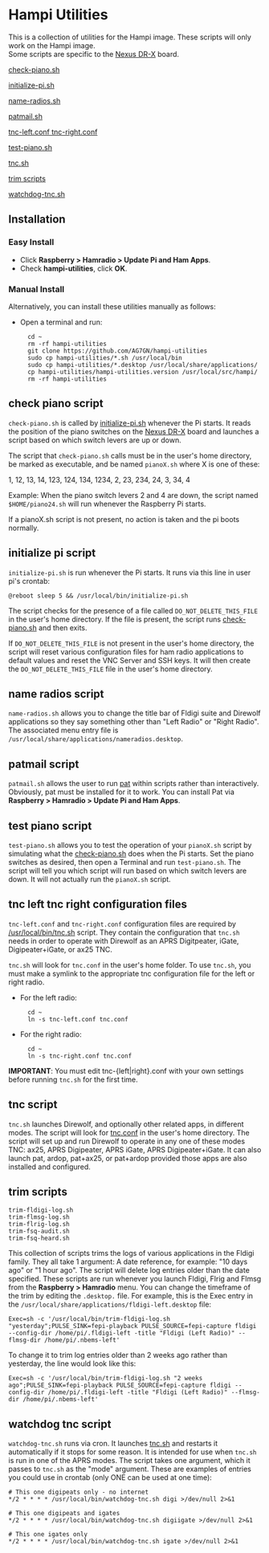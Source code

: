 # Hampi Utilities

This is a collection of utilities for the Hampi image.  These scripts will only work on the Hampi image.   
Some scripts are specific to the [Nexus DR-X](http://wb7fhc.com/nexus-dr-x.html) board.

[check-piano.sh](#check-piano-script)

[initialize-pi.sh](#initialize-pi-script)

[name-radios.sh](#name-radios-script)

[patmail.sh](#patmail-script)

[tnc-left.conf tnc-right.conf](#tnc-left-tnc-right-configuration-files)

[test-piano.sh](#test-piano-script)

[tnc.sh](#tnc-script)

[trim scripts](#trim-scripts)

[watchdog-tnc.sh](#watchdog-tnc-script)

## Installation

### Easy Install

- Click __Raspberry > Hamradio > Update Pi and Ham Apps__.
- Check __hampi-utilities__, click __OK__.

### Manual Install

Alternatively, you can install these utilities manually as follows:

- Open a terminal and run:

		cd ~
		rm -rf hampi-utilities 
		git clone https://github.com/AG7GN/hampi-utilities  
		sudo cp hampi-utilities/*.sh /usr/local/bin
		sudo cp hampi-utilities/*.desktop /usr/local/share/applications/
		cp hampi-utilities/hampi-utilities.version /usr/local/src/hampi/
		rm -rf hampi-utilities
		
## check piano script

`check-piano.sh` is called by [initialize-pi.sh](#initialize-pi-script) whenever the Pi starts.  It reads the position of the piano switches on the [Nexus DR-X](http://wb7fhc.com/nexus-dr-x.html) board and launches a script based on which switch levers are up or down.

The script that `check-piano.sh` calls must be in the user's home directory, be marked as executable, and be named `pianoX.sh` where X is one of these:

1, 12, 13, 14, 123, 124, 134, 1234, 2, 23, 234, 24, 3, 34, 4

 Example:  When the piano switch levers 2 and 4 are down, the script named `$HOME/piano24.sh` will run whenever the Raspberry Pi starts.
 
 If a pianoX.sh script is not present, no action is taken and the pi boots normally.
 
## initialize pi script

`initialize-pi.sh` is run whenever the Pi starts.  It runs via this line in user pi's crontab:

	@reboot sleep 5 && /usr/local/bin/initialize-pi.sh

The script checks for the presence of a file called `DO_NOT_DELETE_THIS_FILE` in the user's home directory.  If the file is present, the script runs [check-piano.sh](#check-piano-script) and then exits.

If `DO_NOT_DELETE_THIS_FILE` is not present in the user's home directory, the script will reset various configuration files for ham radio applications to default values and reset the VNC Server and SSH keys.  It will then create the `DO_NOT_DELETE_THIS_FILE` file in the user's home directory.

## name radios script

`name-radios.sh` allows you to change the title bar of Fldigi suite and Direwolf applications so they say something other than "Left Radio" or "Right Radio".  The associated menu entry file is `/usr/local/share/applications/nameradios.desktop`.

## patmail script

`patmail.sh` allows the user to run [pat](https://getpat.io) within scripts rather than interactively.  Obviously, pat must be installed for it to work.  You can install Pat via __Raspberry > Hamradio > Update Pi and Ham Apps__. 

## test piano script

`test-piano.sh` allows you to test the operation of your `pianoX.sh` script by simulating what the [check-piano.sh](#check-piano-script) does when the Pi starts.  Set the piano switches as desired, then open a Terminal and run `test-piano.sh`.  The script will tell you which script will run based on which switch levers are down.  It will not actually run the `pianoX.sh` script.

## tnc left tnc right configuration files

`tnc-left.conf` and `tnc-right.conf` configuration files are required by [/usr/local/bin/tnc.sh](#tnc-script) script.  They contain the configuration that `tnc.sh` needs in order to operate with Direwolf as an APRS Digitpeater, iGate, Digipeater+iGate, or ax25 TNC.

`tnc.sh` will look for `tnc.conf` in the user's home folder.  To use `tnc.sh`, you must make a symlink to the appropriate tnc configuration file for the left or right radio. 
 
- For the left radio:

		cd ~
		ln -s tnc-left.conf tnc.conf

- For the right radio:

		cd ~
		ln -s tnc-right.conf tnc.conf
		
__IMPORTANT__: You must edit tnc-{left|right}.conf with your own settings before running `tnc.sh` for the first time.


## tnc script

`tnc.sh` launches Direwolf, and optionally other related apps, in different modes.  The script will look for [tnc.conf](#tnc-left-tnc-right-configuration-files) in the user's home directory.  The script will set up and run Direwolf to operate in any one of these modes TNC: ax25, APRS Digipeater, APRS iGate, APRS Digipeater+iGate.  It can also launch pat, ardop, pat+ax25, or pat+ardop provided those apps are also installed and configured.

## trim scripts

	trim-fldigi-log.sh
	trim-flmsg-log.sh
	trim-flrig-log.sh
	trim-fsq-audit.sh
	trim-fsq-heard.sh
	
This collection of scripts trims the logs of various applications in the Fldigi family.  They all take 1 argument: A date reference, for example: "10 days ago" or "1 hour ago".  The script will delete log entries older than the date specified.  These scripts are run whenever you launch Fldigi, Flrig and Flmsg from the __Raspberry > Hamradio__ menu.  You can change the timeframe of the trim by editing the `.desktop.` file.  For example, this is the Exec entry in the `/usr/local/share/applications/fldigi-left.desktop` file:

	Exec=sh -c '/usr/local/bin/trim-fldigi-log.sh "yesterday";PULSE_SINK=fepi-playback PULSE_SOURCE=fepi-capture fldigi --config-dir /home/pi/.fldigi-left -title "Fldigi (Left Radio)" --flmsg-dir /home/pi/.nbems-left'	
	
To change it to trim log entries older than 2 weeks ago rather than yesterday, the line would look like this:

	Exec=sh -c '/usr/local/bin/trim-fldigi-log.sh "2 weeks ago";PULSE_SINK=fepi-playback PULSE_SOURCE=fepi-capture fldigi --config-dir /home/pi/.fldigi-left -title "Fldigi (Left Radio)" --flmsg-dir /home/pi/.nbems-left'	

## watchdog tnc script

`watchdog-tnc.sh` runs via cron.  It launches [tnc.sh](#tnc-script) and restarts it automatically if it stops for some reason.  It is intended for use when `tnc.sh` is run in one of the APRS modes.  The script takes one argument, which it passes to `tnc.sh` as the "mode" argument.  These are examples of entries you could use in crontab (only ONE can be used at one time):

	# This one digipeats only - no internet
	*/2 * * * * /usr/local/bin/watchdog-tnc.sh digi >/dev/null 2>&1

	# This one digipeats and igates 
	*/2 * * * * /usr/local/bin/watchdog-tnc.sh digiigate >/dev/null 2>&1

	# This one igates only
	*/2 * * * * /usr/local/bin/watchdog-tnc.sh igate >/dev/null 2>&1

